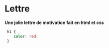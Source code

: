 # Lettre
**Une jolie lettre de motivation fait en html et css**
	
```css
 h1 {
    color: red;
 }
```

